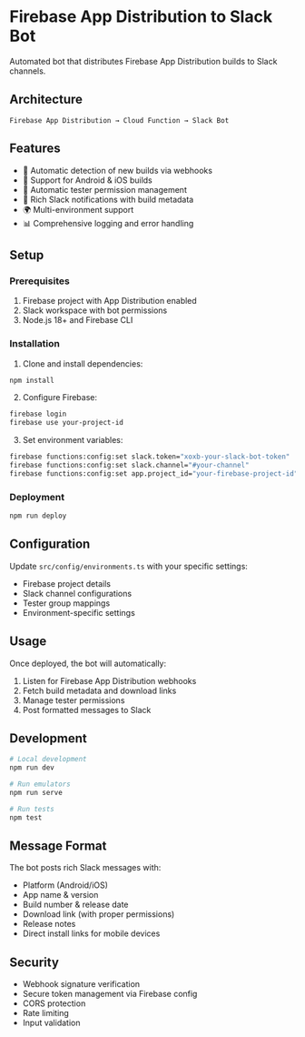 # Firebase App Distribution to Slack Bot

Automated bot that distributes Firebase App Distribution builds to Slack channels.

## Architecture

```
Firebase App Distribution → Cloud Function → Slack Bot
```

## Features

- 🚀 Automatic detection of new builds via webhooks
- 📱 Support for Android & iOS builds
- 🔐 Automatic tester permission management
- 📢 Rich Slack notifications with build metadata
- 🌍 Multi-environment support
- 📊 Comprehensive logging and error handling

## Setup

### Prerequisites

1. Firebase project with App Distribution enabled
2. Slack workspace with bot permissions
3. Node.js 18+ and Firebase CLI

### Installation

1. Clone and install dependencies:
```bash
npm install
```

2. Configure Firebase:
```bash
firebase login
firebase use your-project-id
```

3. Set environment variables:
```bash
firebase functions:config:set slack.token="xoxb-your-slack-bot-token"
firebase functions:config:set slack.channel="#your-channel"
firebase functions:config:set app.project_id="your-firebase-project-id"
```

### Deployment

```bash
npm run deploy
```

## Configuration

Update `src/config/environments.ts` with your specific settings:

- Firebase project details
- Slack channel configurations
- Tester group mappings
- Environment-specific settings

## Usage

Once deployed, the bot will automatically:

1. Listen for Firebase App Distribution webhooks
2. Fetch build metadata and download links
3. Manage tester permissions
4. Post formatted messages to Slack

## Development

```bash
# Local development
npm run dev

# Run emulators
npm run serve

# Run tests
npm test
```

## Message Format

The bot posts rich Slack messages with:
- Platform (Android/iOS)
- App name & version
- Build number & release date
- Download link (with proper permissions)
- Release notes
- Direct install links for mobile devices

## Security

- Webhook signature verification
- Secure token management via Firebase config
- CORS protection
- Rate limiting
- Input validation
